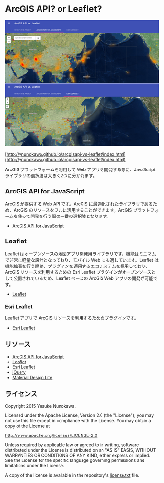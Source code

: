 # ArcGIS API? or Leaflet?

[![](img/readme.png)]()

[http://ynunokawa.github.io/arcgisapi-vs-leaflet/index.html](http://ynunokawa.github.io/arcgisapi-vs-leaflet/index.html)

ArcGIS プラットフォームを利用して Web アプリを開発する際に、JavaScript ライブラリの選択肢は大きく2つに分かれます。

## ArcGIS API for JavaScript

ArcGIS が提供する Web API です。ArcGIS に最適化されたライブラリであるため、ArcGIS のリソースをフルに活用することができます。ArcGIS プラットフォームを使って開発を行う際の一番の選択肢となります。

* [ArcGIS API for JavaScript](https://developers.arcgis.com/javascript/)

## Leaflet

Leaflet はオープンソースの地図アプリ開発用ライブラリです。機能はミニマムで非常に軽量な設計となっており、モバイル Web にも適しています。Leaflet は機能拡張を行う際は、プラグインを適用するエコシステムを採用しており、ArcGIS リソースを利用するための Esri Leaflet プラグインがオープンソースとして公開されているため、Leaflet ベースの ArcGIS Web アプリの開発が可能です。

* [Leaflet](http://leafletjs.com/)

### Esri Leaflet

Leaflet アプリで ArcGIS リソースを利用するためのプラグインです。

* [Esri Leaflet](http://esri.github.io/esri-leaflet/)

## リソース

* [ArcGIS API for JavaScript](https://developers.arcgis.com/javascript/)
* [Leaflet](http://leafletjs.com/)
* [Esri Leaflet](http://esri.github.io/esri-leaflet/)
* [jQuery](https://jquery.com/)
* [Material Design Lite](http://www.getmdl.io/)

## ライセンス
Copyright 2015 Yusuke Nunokawa.

Licensed under the Apache License, Version 2.0 (the "License");
you may not use this file except in compliance with the License.
You may obtain a copy of the License at

   http://www.apache.org/licenses/LICENSE-2.0

Unless required by applicable law or agreed to in writing, software
distributed under the License is distributed on an "AS IS" BASIS,
WITHOUT WARRANTIES OR CONDITIONS OF ANY KIND, either express or implied.
See the License for the specific language governing permissions and
limitations under the License.

A copy of the license is available in the repository's [license.txt](/license.txt) file.
